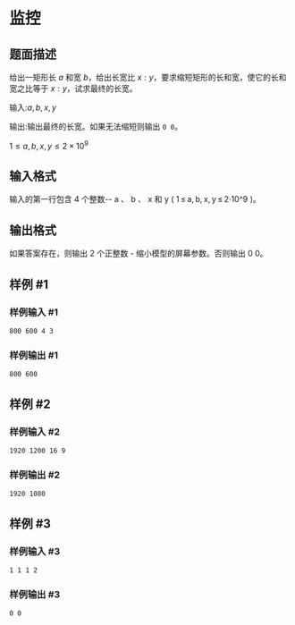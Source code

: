 # 监控

## 题面描述

给出一矩形长 $a$ 和宽 $b$，给出长宽比 $x:y$，要求缩短矩形的长和宽，使它的长和宽之比等于 $x:y$，试求最终的长宽。

输入:$a,b,x,y$

输出:输出最终的长宽。如果无法缩短则输出 `0 0`。

$1\leq a,b,x,y\leq 2\times 10^9$





## 输入格式

输入的第一行包含 4 个整数-- a 、 b 、 x 和 y ( 1 ≤ a, b, x, y ≤ 2·10^9 )。

## 输出格式

如果答案存在，则输出 2 个正整数 - 缩小模型的屏幕参数。否则输出 0 0。

## 样例 #1

### 样例输入 #1

```
800 600 4 3
```

### 样例输出 #1

```
800 600
```

## 样例 #2

### 样例输入 #2

```
1920 1200 16 9
```

### 样例输出 #2

```
1920 1080
```

## 样例 #3

### 样例输入 #3

```
1 1 1 2
```

### 样例输出 #3

```
0 0
```